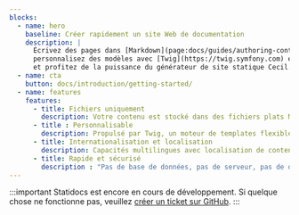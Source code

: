 ```yaml
---
blocks:
  - name: hero
    baseline: Créer rapidement un site Web de documentation
    description: |
      Écrivez des pages dans [Markdown](page:docs/guides/authoring-content), 
      personnalisez des modèles avec [Twig](https://twig.symfony.com) et [Tailwind CSS](https://tailwindcss.com), 
      et profitez de la puissance du générateur de site statique Cecil.
  - name: cta
    button: docs/introduction/getting-started/
  - name: features
    features:
      - title: Fichiers uniquement
        description: Votre contenu est stocké dans des fichiers plats Markdown, avec un _front matter_.
      - title : Personnalisable
        description: Propulsé par Twig, un moteur de templates flexible et Tailwind CSS.
      - title: Internationalisation et localisation
        description: Capacités multilingues avec localisation de contenu et traduction des templates.
      - title: Rapide et sécurisé
        description : "Pas de base de données, pas de serveur, pas de dépendance : performances et sécurité."
---
```

:::important
Statidocs est encore en cours de développement. Si quelque chose ne fonctionne pas, veuillez [créer un ticket sur GitHub](https://github.com/Cecilapp/statidocs/issues/new/choose).
:::

